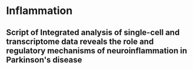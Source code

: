 # Inflammation
## Script of Integrated analysis of single-cell and transcriptome data reveals the role and regulatory mechanisms of neuroinflammation in Parkinson's disease
